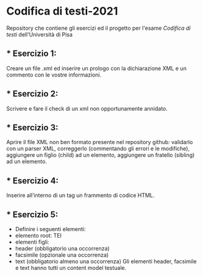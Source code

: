 # Codifica di testi-2021
Repository che contiene gli esercizi ed il progetto per l'esame _Codifica di testi_ dell'Università di Pisa

## * Esercizio 1:
Creare un file .xml ed inserire un prologo con la dichiarazione XML e un commento con le vostre informazioni.

## * Esercizio 2:
Scrivere e fare il check di un xml non opportunamente annidato.

## * Esercizio 3:
Aprire il file XML non ben formato presente nel repository github:
validarlo con un parser XML,
correggerlo (commentando gli errori e le modifiche),
aggiungere un figlio (child) ad un elemento,
aggiungere un fratello (sibling) ad un elemento.

## * Esercizio 4:
Inserire all’interno di un tag un frammento di codice HTML.

## * Esercizio 5:
* Definire i seguenti elementi:
* elemento root: TEI
* elementi figli:
* header (obbligatorio una occorrenza)
* facsimile (opzionale una occorrenza)
* text (obbligatorio almeno una occorrenza)
Gli elementi header, facsimile e text hanno tutti un content model testuale.
